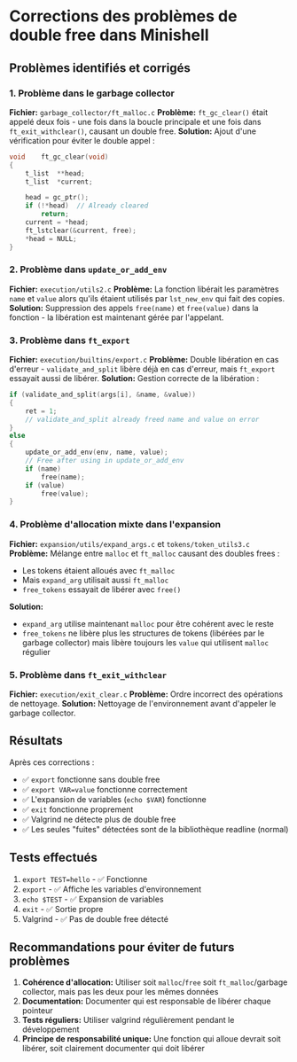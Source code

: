 # Corrections des problèmes de double free dans Minishell

## Problèmes identifiés et corrigés

### 1. **Problème dans le garbage collector**
**Fichier:** `garbage_collector/ft_malloc.c`
**Problème:** `ft_gc_clear()` était appelé deux fois - une fois dans la boucle principale et une fois dans `ft_exit_withclear()`, causant un double free.
**Solution:** Ajout d'une vérification pour éviter le double appel :
```c
void	ft_gc_clear(void)
{
	t_list	**head;
	t_list	*current;

	head = gc_ptr();
	if (!*head)  // Already cleared
		return;
	current = *head;
	ft_lstclear(&current, free);
	*head = NULL;
}
```

### 2. **Problème dans `update_or_add_env`**
**Fichier:** `execution/utils2.c`
**Problème:** La fonction libérait les paramètres `name` et `value` alors qu'ils étaient utilisés par `lst_new_env` qui fait des copies.
**Solution:** Suppression des appels `free(name)` et `free(value)` dans la fonction - la libération est maintenant gérée par l'appelant.

### 3. **Problème dans `ft_export`**
**Fichier:** `execution/builtins/export.c`
**Problème:** Double libération en cas d'erreur - `validate_and_split` libère déjà en cas d'erreur, mais `ft_export` essayait aussi de libérer.
**Solution:** Gestion correcte de la libération :
```c
if (validate_and_split(args[i], &name, &value))
{
    ret = 1;
    // validate_and_split already freed name and value on error
}
else
{
    update_or_add_env(env, name, value);
    // Free after using in update_or_add_env
    if (name)
        free(name);
    if (value)
        free(value);
}
```

### 4. **Problème d'allocation mixte dans l'expansion**
**Fichier:** `expansion/utils/expand_args.c` et `tokens/token_utils3.c`
**Problème:** Mélange entre `malloc` et `ft_malloc` causant des doubles frees :
- Les tokens étaient alloués avec `ft_malloc`
- Mais `expand_arg` utilisait aussi `ft_malloc`
- `free_tokens` essayait de libérer avec `free()`

**Solution:** 
- `expand_arg` utilise maintenant `malloc` pour être cohérent avec le reste
- `free_tokens` ne libère plus les structures de tokens (libérées par le garbage collector) mais libère toujours les `value` qui utilisent `malloc` régulier

### 5. **Problème dans `ft_exit_withclear`**
**Fichier:** `execution/exit_clear.c`
**Problème:** Ordre incorrect des opérations de nettoyage.
**Solution:** Nettoyage de l'environnement avant d'appeler le garbage collector.

## Résultats

Après ces corrections :
- ✅ `export` fonctionne sans double free
- ✅ `export VAR=value` fonctionne correctement
- ✅ L'expansion de variables (`echo $VAR`) fonctionne
- ✅ `exit` fonctionne proprement
- ✅ Valgrind ne détecte plus de double free
- ✅ Les seules "fuites" détectées sont de la bibliothèque readline (normal)

## Tests effectués

1. `export TEST=hello` - ✅ Fonctionne
2. `export` - ✅ Affiche les variables d'environnement
3. `echo $TEST` - ✅ Expansion de variables
4. `exit` - ✅ Sortie propre
5. Valgrind - ✅ Pas de double free détecté

## Recommandations pour éviter de futurs problèmes

1. **Cohérence d'allocation:** Utiliser soit `malloc`/`free` soit `ft_malloc`/garbage collector, mais pas les deux pour les mêmes données
2. **Documentation:** Documenter qui est responsable de libérer chaque pointeur
3. **Tests réguliers:** Utiliser valgrind régulièrement pendant le développement
4. **Principe de responsabilité unique:** Une fonction qui alloue devrait soit libérer, soit clairement documenter qui doit libérer
